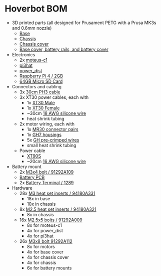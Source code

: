 # Hoverbot BOM

* 3D printed parts (all designed for Prusament PETG with a Prusa MK3s and 0.6mm nozzle)
  * [Base](hw/hoverbot_base.3mf)
  * [Chassis](hw/hoverbot_chassis.3mf)
  * [Chassis cover](hw/hoverbot_chassis_cover.3mf)
  * [Base cover, battery rails, and battery cover](hw/hoverbot_rails_base_cover.3mf)
* Electronics
  * 2x [moteus-c1](https://mjbots.com/products/moteus-c1)
  * [pi3hat](https://mjbots.com/products/mjbots-pi3hat-r4-5)
  * [power_dist](https://mjbots.com/products/mjbots-power-dist-r4-5b)
  * [Raspberry Pi 4 / 2GB](https://www.raspberrypi.com/products/raspberry-pi-4-model-b/)
  * [64GB Micro SD Card](https://www.amazon.com/gp/product/B09X7C7LL1)
* Connectors and cabling
  * 3x [30cm PH3 cable](https://mjbots.com/products/jst-ph3-cable)
  * 3x XT30 power cables, each with
    * 1x [XT30 Male](https://mjbots.com/products/xt30u-m)
    * 1x [XT30 Female](https://mjbots.com/products/xt30u-f)
    * ~30cm [18 AWG silicone wire](https://www.amazon.com/gp/product/B01KCPL3Z8)
    * heat shrink tubing
  * 2x motor wiring, each with
    * 1x [MR30 connector pairs](https://www.amazon.com/gp/product/B0747MW9RX)
    * 1x [GH7 housings](https://mjbots.com/products/jst-gh7-housing)
    * 5x [GH pre-crimped wires](https://mjbots.com/products/jst-gh-wire)
    * small heat shrink tubing
  * Power cable
    * [XT90S](https://www.amazon.com/gp/product/B0893CGLP7)
    * ~20cm [16 AWG silicone wire](https://www.amazon.com/gp/product/B01MCRY7OT)
* Battery mount
  * 2x [M3x4 bolt / 91292A109](https://www.mcmaster.com/91292A109/)
  * [Battery PCB](hw/battery_pcb/)
  * 2x [Battery Terminal / 1289](https://www.digikey.com/en/products/detail/keystone-electronics/1289)
* Hardware
  * 28x [M3 heat set inserts / 94180A331](https://www.mcmaster.com/94180A331/)
    * 18x in base
    * 10x in chassis
  * 8x [M2.5 heat set inserts / 94180A321](https://www.mcmaster.com/94180A321/)
    * 8x in chassis
  * 16x [M2.5x5 bolts / 91292A009](https://www.mcmaster.com/91292A009/)
    * 8x for moteus-c1
    * 4x for power_dist
    * 4x for pi3hat
  * 26x [M3x8 bolt 91292A112](https://www.mcmaster.com/91292A112/)
    * 8x for motors
    * 4x for base cover
    * 4x for chassis cover
    * 4x for chassis
    * 6x for battery mounts
